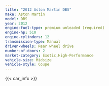 ```yaml
---
title: "2012 Aston Martin DBS"
make: Aston Martin
model: DBS
year: 2012
engine-fuel-type: premium unleaded (required)
engine-hp: 510
engine-cylinders: 12
transmission-type: Manual
driven-wheels: Rear wheel drive
number-of-doors: 2
market-category: Exotic,High-Performance
vehicle-size: Midsize
vehicle-style: Coupe
---
```


{{< car_info >}}
